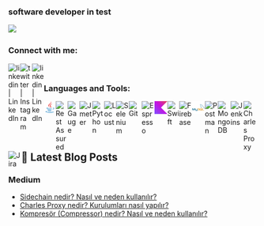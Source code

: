 ### software developer in test

<img width="720px" src="https://media.giphy.com/media/3o7qE7or3f3cA9wmxq/giphy.gif">

### Connect with me:

[<img align="left" alt="linkedin | LinkedIn" width="24px" src="https://cdn.jsdelivr.net/npm/simple-icons@v3/icons/linkedin.svg" />][linkedin]
[<img align="left" alt="twitter | Instagram" width="24px" src="https://cdn.jsdelivr.net/npm/simple-icons@v3/icons/instagram.svg" />][instagram]
[<img align="left" alt="linkedin | LinkedIn" width="24px" src="https://cdn.jsdelivr.net/npm/simple-icons@v3/icons/medium.svg" />][medium]

<br />

### Languages and Tools:
<img align="left" alt="Java" width="24px" src="https://raw.githubusercontent.com/devicons/devicon/master/icons/java/java-original.svg" />
<img align="left" alt="Rest Assured" width="24px" src="https://avatars.githubusercontent.com/u/19369327?s=200&v=4" />
<img align="left" alt="Gauge" width="24px" src="https://cdn.freebiesupply.com/logos/large/2x/gauge-logo-png-transparent.png" />
<img align="left" alt="Jmeter" width="26px" src="https://jmeter.apache.org/images/favicon.png" />
<img align="left" alt="Python" width="24px" src="https://cdn3.iconfinder.com/data/icons/logos-and-brands-adobe/512/267_Python-1024.png" />
<img align="left" alt="Locust" width="24px" src="https://www.pinclipart.com/picdir/big/214-2143794_locust-io-clipart.png" />
<img align="left" alt="Selenium" width="26px" src="https://raw.githubusercontent.com/detain/svg-logos/780f25886640cef088af994181646db2f6b1a3f8/svg/selenium-logo.svg" />
<img align="left" alt="Git" width="26px" src="https://www.vectorlogo.zone/logos/git-scm/git-scm-icon.svg" />
<img align="left" alt="Espresso" width="26px" src="https://browserstack.wpenginepowered.com/wp-content/uploads/2020/06/espresso-250x288.png" />
<img align="left" alt="Kotlin" width="26px" src="https://raw.githubusercontent.com/github/explore/80688e429a7d4ef2fca1e82350fe8e3517d3494d/topics/kotlin/kotlin.png" />
<img align="left" alt="Swift" width="24px" src="https://cdn-icons-png.flaticon.com/512/732/732250.png" />
<img align="left" alt="Firebase" width="26px" src="https://www.vectorlogo.zone/logos/firebase/firebase-icon.svg" />
<img align="left" alt="MySQL" width="26px" src="https://raw.githubusercontent.com/devicons/devicon/master/icons/mysql/mysql-original-wordmark.svg" />
<img align="left" alt="Postman" width="26px" src="https://www.vectorlogo.zone/logos/getpostman/getpostman-icon.svg" />
<img align="left" alt="MongoDB" width="26px" src="https://cdn.icon-icons.com/icons2/2415/PNG/512/mongodb_original_wordmark_logo_icon_146425.png" />
<img align="left" alt="Jenkins" width="26px" src="https://cdn.icon-icons.com/icons2/2699/PNG/512/jenkins_logo_icon_170552.png" />
<img align="left" alt="Charles Proxy" width="26px" src="https://user-images.githubusercontent.com/15472/41327135-e4bf090c-6eca-11e8-9b76-032e8e2b0707.png" />
<img align="left" alt="Jira" width="26px" src="https://logowiki.net/uploads/logo/j/jira-1.svg" />

<br />
<br />

## 📕 Latest Blog Posts

<!-- BLOG-POST-LIST:START -->
<!-- BLOG-POST-LIST:END -->

### Medium

<!-- MEDIUM:START -->
- [Sidechain nedir? Nasıl ve neden kullanılır?](https://erdemkiiliic.medium.com/sidechain-nedir-nas%C4%B1l-ve-neden-kullan%C4%B1l%C4%B1r-706588f81660?p=706588f81660)
- [Charles Proxy nedir? Kurulumları nasıl yapılır?](https://erdemkiiliic.medium.com/charles-proxy-nedir-kurulumlar%C4%B1-nas%C4%B1l-yap%C4%B1l%C4%B1r-842aaa7485e4)
- [Kompresör (Compressor) nedir? Nasıl ve neden kullanılır?](https://erdemkiiliic.medium.com/kompres%C3%B6r-compressor-nedir-nas%C4%B1l-ve-ni%C3%A7in-kullan%C4%B1l%C4%B1r-70c123d9485c)
<!-- MEDIUM:END -->

<br />

[linkedin]: https://www.linkedin.com/in/erdmkiliic/
[instagram]: https://www.instagram.com/erdemkiiliic/
[medium]: https://medium.com/@erdemkiiliic
[dribbble]: https://dribbble.com/erdemkiiliic


